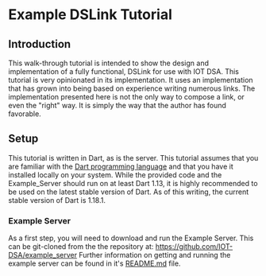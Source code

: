 # Example DSLink Tutorial

## Introduction

This walk-through tutorial is intended to show the design and implementation of
a fully functional, DSLink for use with IOT DSA. This tutorial is very 
opinionated in its implementation. It uses an implementation that has grown into
being based on experience writing numerous links. The implementation presented
here is not the only way to compose a link, or even the "right" way. It is
simply the way that the author has found favorable.

## Setup

This tutorial is written in Dart, as is the server. This tutorial assumes that
you are familiar with the [Dart programming language](https://www.dartlang.org/)
and that you have it installed locally on your system. While the provided code
and the Example_Server should run on at least Dart 1.13, it is highly 
recommended to be used on the latest stable version of Dart. As of this writing,
the current stable version of Dart is 1.18.1.

### Example Server

As a first step, you will need to download and run the Example Server. This can
be git-cloned from the the repository at: 
https://github.com/IOT-DSA/example_server
Further information on getting and running the example server can be found in
it's 
[README.md](https://github.com/IOT-DSA/example_server/blob/master/README.md)
file.
